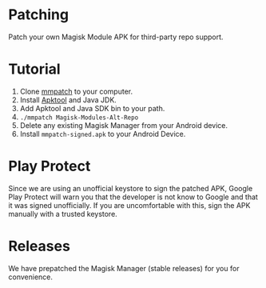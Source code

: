 # Patching
Patch your own Magisk Module APK for third-party repo support.

# Tutorial
1. Clone [mmpatch](https://github.com/tytydraco/mmpatch) to your computer.
2. Install [Apktool](https://github.com/iBotPeaches/Apktool) and Java JDK.
3. Add Apktool and Java SDK bin to your path.
4. `./mmpatch Magisk-Modules-Alt-Repo`
5. Delete any existing Magisk Manager from your Android device.
6. Install `mmpatch-signed.apk` to your Android Device.

# Play Protect
Since we are using an unofficial keystore to sign the patched APK, Google Play Protect will warn you that the developer is not know to Google and that it was signed unofficially. If you are uncomfortable with this, sign the APK manually with a trusted keystore.

# Releases
We have prepatched the Magisk Manager (stable releases) for you for convenience.
